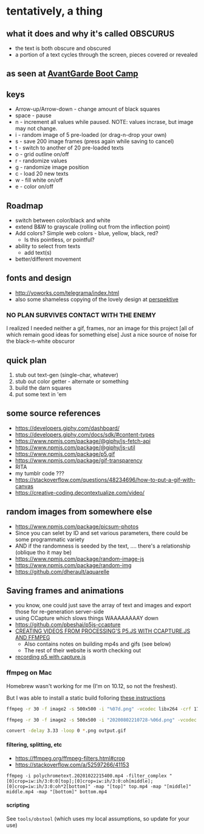 # tentatively, a thing

## what it does and why it's called OBSCURUS

- the text is both obscure and obscured
- a portion of a text cycles through the screen, pieces covered or revealed

## as seen at [AvantGarde Boot Camp](https://abc.perspektive.at/obscurator-visually-difficult/)

## keys

- Arrow-up/Arrow-down - change amount of black squares
- space - pause
- n - increment all values while paused. NOTE: values incrase, but image may not change.
- i - random image of 5 pre-loaded (or drag-n-drop your own)
- s - save 200 image frames (press again while saving to cancel)
- t - switch to another of 20 pre-loaded texts
- o - grid outline on/off
- r - randomize values
- g - randomize image position
- c - load 20 new texts
- w - fill white on/off
- e - color on/off

## Roadmap

- switch between color/black and white
- extend B&W to grayscale (rolling out from the inflection point)
- Add colors? Simple web colors - blue, yellow, black, red?
  - Is this pointless, or pointful?
- ability to select from texts
  - add text(s)
- better/different movement

## fonts and design
- http://yoworks.com/telegrama/index.html
- also some shameless copying of the lovely design at [perspektive](https://abc.perspektive.at/obscurator-visually-difficult/)

### NO PLAN SURVIVES CONTACT WITH THE ENEMY

I realized I needed neither a gif, frames, nor an image for this project
[all of which remain good ideas for something else]
Just a nice source of noise for the black-n-white obscuror

## quick plan

1. stub out text-gen (single-char, whatever)
2. stub out color getter - alternate or something
3. build the darn squares
4. put some text in 'em

## some source references

- https://developers.giphy.com/dashboard/
- https://developers.giphy.com/docs/sdk/#content-types
- https://www.npmjs.com/package/@giphy/js-fetch-api
- https://www.npmjs.com/package/@giphy/js-util
- https://www.npmjs.com/package/p5.gif
- https://www.npmjs.com/package/gif-transparency
- RITA
- my tumblr code ???
- https://stackoverflow.com/questions/48234696/how-to-put-a-gif-with-canvas
- https://creative-coding.decontextualize.com/video/

## random images from somewhere else
 - https://www.npmjs.com/package/picsum-photos
  - Since you can selet by ID and set various parameters, there could be some programmatic variety
  - AND if the randomness is seeded by the text, .... there's a relationship (oblique tho it may be)
- https://www.npmjs.com/package/random-image-js
- https://www.npmjs.com/package/random-img
- https://github.com/dherault/aquarelle

## Saving frames and animations

- you know, one could just save the array of text and images and export those for re-generation server-side
- using CCapture which slows things WAAAAAAAAY down
- https://github.com/pbeshai/p5js-ccapture
- [CREATING VIDEOS FROM PROCESSING'S P5.JS WITH CCAPTURE.JS AND FFMPEG](https://peterbeshai.com/blog/2018-10-28-p5js-ccapture/)
  - Also contains notes on building mp4s and gifs (see below)
  - The rest of their website is worth checking out
- [recording p5 with capture.js](https://medium.com/@ffmaer/record-p5-js-with-ccapture-js-8e3ac9488ac3)

### ffmpeg on Mac

Homebrew wasn't working for me (I'm on 10.12, so not the freshest).

But I was able to install a static build folloring [these instructions](https://superuser.com/a/624562/972)

```bash
ffmpeg -r 30 -f image2 -s 500x500 -i "%07d.png" -vcodec libx264 -crf 17 -pix_fmt yuv420p output.mp4

ffmpeg -r 30 -f image2 -s 500x500 -i "20200802210728-%06d.png" -vcodec libx264 -crf 17 -pix_fmt yuv420p output.mp4

```

```bash
convert -delay 3.33 -loop 0 *.png output.gif
```

#### filtering, splitting, etc

- https://ffmpeg.org/ffmpeg-filters.html#crop
- https://stackoverflow.com/a/52597266/41153

```shell
ffmpeg -i polychrometext.20201022215400.mp4 -filter_complex "[0]crop=iw:ih/3:0:0[top];[0]crop=iw:ih/3:0:oh[middle];[0]crop=iw:ih/3:0:oh*2[bottom]" -map "[top]" top.mp4 -map "[middle]" middle.mp4 -map "[bottom]" bottom.mp4
```

#### scripting

See `tools/obstool` (which uses my local assumptions, so update for your use)
